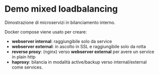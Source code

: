 # Demo mixed loadbalancing

Dimostrazione di microservizi in bilanciamento interno.

Docker compose viene usato per creare:

- **webserver internal**: raggiungibile solo da service
- **webserver external**: in ascolto in SSL e raggiungibile solo da rotta
- **reverse proxy**: (nginx) verso __webserver external__ per avere un service in plain http
- **haproxy**: bilancia in modalità active/backup verso internal/external come services.

